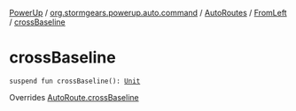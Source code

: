 [PowerUp](../../../index.md) / [org.stormgears.powerup.auto.command](../../index.md) / [AutoRoutes](../index.md) / [FromLeft](index.md) / [crossBaseline](./cross-baseline.md)

# crossBaseline

`suspend fun crossBaseline(): `[`Unit`](https://kotlinlang.org/api/latest/jvm/stdlib/kotlin/-unit/index.html)

Overrides [AutoRoute.crossBaseline](../../-auto-route/cross-baseline.md)

